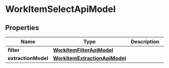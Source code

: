 

# WorkItemSelectApiModel


## Properties

| Name | Type | Description | Notes |
|------------ | ------------- | ------------- | -------------|
|**filter** | [**WorkItemFilterApiModel**](WorkItemFilterApiModel.md) |  |  |
|**extractionModel** | [**WorkItemExtractionApiModel**](WorkItemExtractionApiModel.md) |  |  [optional] |



